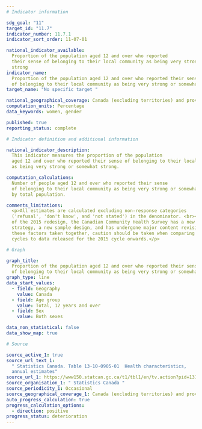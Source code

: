 ```yaml
---
# Indicator information

sdg_goal: "11"
target_id: "11.7"
indicator_number: 11.7.1
indicator_sort_order: 11-07-01

national_indicator_available:
  Proportion of the population aged 12 and over who reported
  their sense of belonging to their local community as being very strong or somewhat
  strong
indicator_name:
  Proportion of the population aged 12 and over who reported their sense
  of belonging to their local community as being very strong or somewhat strong
target_name: "No specific target "

national_geographical_coverage: Canada (excluding territories) and provinces
computation_units: Percentage
data_keywords: women, gender

published: true
reporting_status: complete

# Indicator definition and additional information

national_indicator_description:
  This indicator measures the proportion of the population
  aged 12 and over who reported their sense of belonging to their local community
  as being very strong or somewhat strong.

computation_calculations:
  Number of people aged 12 and over who reported their sense
  of belonging to their local community as being very strong or somewhat strong divided
  by total population.

comments_limitations:
  <p>All estimates are calculated excluding non-response categories
  ('refusal', 'don't know', and 'not stated') in the denominator. <br><br>As a result
  of the 2015 redesign, the Canadian Community Health Survey has a new collection
  strategy, a new sample design, and has undergone major content revisions. With all
  these factors taken together, caution should be taken when comparing data from previous
  cycles to data released for the 2015 cycle onwards.</p>

# Graph

graph_title:
  Proportion of the population aged 12 and over who reported their sense
  of belonging to their local community as being very strong or somewhat strong
graph_type: line
data_start_values:
  - field: Geography
    value: Canada
  - field: Age group
    value: Total, 12 years and over
  - field: Sex
    value: Both sexes

data_non_statistical: false
data_show_map: true

# Source

source_active_1: true
source_url_text_1:
  " Statistics Canada. Table 13-10-0905-01  Health characteristics,
  annual estimates"
source_url_1: https://www150.statcan.gc.ca/t1/tbl1/en/tv.action?pid=1310090501
source_organisation_1: " Statistics Canada "
source_periodicity_1: Occasional
source_geographical_coverage_1: Canada (excluding territories) and provinces
auto_progress_calculation: true
progress_calculation_options:
  - direction: positive
progress_status: deterioration
---
```

